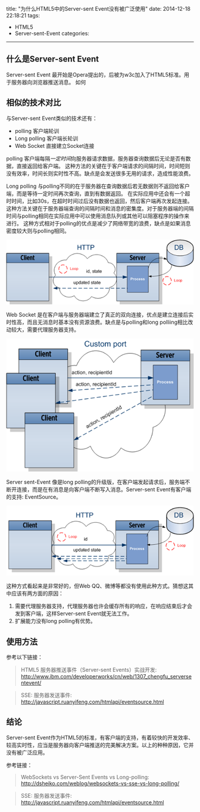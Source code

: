 title: "为什么HTML5中的Server-sent Event没有被广泛使用"
date: 2014-12-18 22:18:21
tags:
- HTML5
- Server-sent-Event
categories: 
---

## 什么是Server-sent Event

Server-sent Event 最开始是Opera提出的，后被为w3c加入了HTML5标准。用于服务器向浏览器推送消息。
如何

## 相似的技术对比

与Server-sent Event类似的技术还有：

- polling 客户端轮训
- Long polling 客户端长轮训
- Web Socket 直接建立Socket连接

polling 客户端每隔*一定时间*向服务器请求数据，服务器查询数据后无论是否有数据，直接返回给客户端。
这种方法的关键在于客户端请求的间隔时间，时间短则没有效率，时间长则实时性不高。缺点是会发送很多无用的请求，造成性能浪费。

Long polling 与polling不同的在于服务器在查询数据后若无数据则不返回给客户端，而是等待一定时间再次查询，直到有数据返回。
在实际应用中还会有一个超时时间，比如30s，在超时时间过后没有数据也返回，然后客户端再次发起连接。
这种方法关键在于服务器端查询的间隔时间和消息的密集度。对于服务器端的间隔时间与polling相同在实际应用中可以使用消息队列或其他可以阻塞程序的操作来进行。
这种方式相对于polling的优点是减少了网络带宽的浪费，缺点是如果消息密度较大则与polling相同。

![](https://github.com/fly2xiang/fly2xiang_blog/raw/master/images/long-polling.png)

Web Socket 是在客户端与服务器端建立了真正的双向连接，优点是建立连接后实时性高，而且无消息时基本没有资源浪费。缺点是与polling和long polliing相比改动较大，需要代理服务器支持。

![](https://github.com/fly2xiang/fly2xiang_blog/raw/master/images/websocket.png)

Server sent-Event 像是long polling的升级版，在客户端发起请求后，服务端不断开连接，而是在有消息是向客户端不断写入消息。Server-sent Event有客户端的支持: EventSource。

![](https://github.com/fly2xiang/fly2xiang_blog/raw/master/images/server-sent-event.png)

这种方式看起来是非常好的，但Web QQ、微博等都没有使用此种方式。猜想这其中应该有两方面的原因：

1. 需要代理服务器支持，代理服务器也许会缓存所有的响应，在响应结束后才会发到客户端，这样Server-sent Event就无法工作。
2. 扩展能力没有long polling有优势。

## 使用方法

参考以下链接：
> HTML5 服务器推送事件（Server-sent Events）实战开发: <http://www.ibm.com/developerworks/cn/web/1307_chengfu_serversentevent/>

> SSE: 服务器发送事件: <http://javascript.ruanyifeng.com/htmlapi/eventsource.html>

## 结论

Server-sent Event作为HTML5的标准，有客户端的支持，有着较快的开发效率、较高实时性，应当是服务器向客户端推送的完美解决方案。以上的种种原因，它并没有被广泛应用。

参考链接：
> WebSockets vs Server-Sent Events vs Long-polling: <http://dsheiko.com/weblog/websockets-vs-sse-vs-long-polling/>

> SSE: 服务器发送事件: <http://javascript.ruanyifeng.com/htmlapi/eventsource.html>